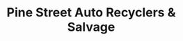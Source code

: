 ---
title: "Pine Street Auto Recyclers & Salvage"
url: /tulsa/pine-street-auto-recyclers-and-salvage/
shop: car parts
---